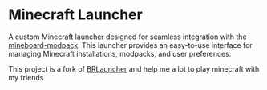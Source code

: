 # Minecraft Launcher

A custom Minecraft launcher designed for seamless integration with the [mineboard-modpack](https://github.com/brutalzinn/mineboard-modpack.git). This launcher provides an easy-to-use interface for managing Minecraft installations, modpacks, and user preferences.

This project is a fork of [BRLauncher](https://github.com/VOTRON157/BRLauncher) and help me a lot to play minecraft with my friends
